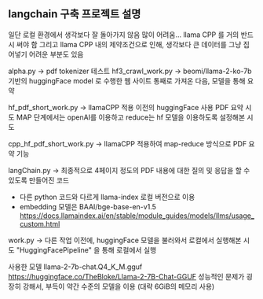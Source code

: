 ## langchain 구축 프로젝트 설명 

일단 로컬 환경에서 생각보다 잘 돌아가지 않음 
많이 어려움... 
llama CPP 를 거의 반드시 써야 함 
그리고 llama CPP 내의 제약조건으로 인해, 생각보다 큰 데이터를 그냥 집어넣기 어려운 부분도 있음 

alpha.py -> pdf tokenizer 테스트 
hf3_crawl_work.py -> beomi/llama-2-ko-7b 기반의 huggingFace model 로 수행한 웹 사이트 통째로 가져온 다음, 모델을 통해 요약 

hf_pdf_short_work.py -> llamaCPP 적용 이전의 huggingFace 사용 PDF 요약 시도 MAP 단계에서는 openAI를 이용하고 reduce는 hf 모델을 이용하도록 설정해본 시도 


cpp_hf_pdf_short_work.py -> llamaCPP 적용하여 map-reduce 방식으로 PDF 요약 기능 

langChain.py -> 최종적으로 4페이지 정도의 PDF 내용에 대한 질의 및 응답을 할 수 있도록 만들어진 코드 
* 다른 python 코드와 다르게 llama-index 로컬 버전으로 이용 
* embedding 모델은 BAAI/bge-base-en-v1.5 
https://docs.llamaindex.ai/en/stable/module_guides/models/llms/usage_custom.html 

work.py -> 다른 작업 이전에, huggingFace 모델을 불러와서 로컬에서 실행해본 시도 "HuggingFacePipeline" 을 통해 로컬에서 실행 

사용한 모델 
llama-2-7b-chat.Q4_K_M.gguf 
https://huggingface.co/TheBloke/Llama-2-7B-Chat-GGUF 
성능적인 문제가 굉장히 강해서, 부득이 약간 수준의 모델을 이용 (대략 6GiB의 메모리 사용)


